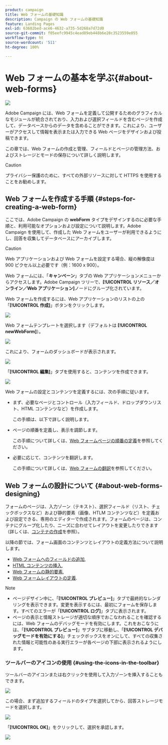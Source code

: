 ```yaml
---
product: campaign
title: Web フォームの基礎知識
description: Campaign の Web フォームの基礎知識
feature: Landing Pages
exl-id: 63602bed-ace6-4632-a735-5d268a7d72d0
source-git-commit: f05eefc9945c4ead89eb448b6e28c3523559e055
workflow-type: ht
source-wordcount: '511'
ht-degree: 100%

---
```


# Web フォームの基本を学ぶ{#about-web-forms}

![](../../assets/common.svg)

Adobe Campaign には、Web フォームを定義して公開するためのグラフィカルなモジュールが統合されており、入力および選択フィールドを含むページを作成して、データベースからのデータを含めることができます。これにより、ユーザーがアクセスして情報を表示または入力できる Web ページをデザインおよび投稿できます。

この章では、Web フォームの作成と管理、フィールドとページの管理方法、およびストレージとモードの保存について詳しく説明します。

>[!CAUTION]
>
>プライバシー保護のために、すべての外部リソースに対して HTTPS を使用することをお勧めします。

## Web フォームを作成する手順 {#steps-for-creating-a-web-form}

ここでは、Adobe Campaign の **webForm** タイプをデザインするのに必要な手順と、利用可能なオプションおよび設定について説明します。Adobe Campaign を使用して、作成した Web フォームをユーザーが利用できるようにし、回答を収集してデータベースにアーカイブします。

>[!CAUTION]
>
>Web アプリケーションおよび Web フォームを設定する場合、縦の解像度は 900 ピクセル以上必要です（例：1600 x 900）。

Web フォームには、「**キャンペーン**」タブの Web アプリケーションメニューからアクセスします。Adobe Campaign ツリーで、**[!UICONTROL リソース／オンライン／Web アプリケーション]**&#x200B;ノードにグループ化されています。

Web フォームを作成するには、Web アプリケーションのリストの上の「**[!UICONTROL 作成]**」ボタンをクリックします。

![](assets/webapp_create_new.png)

Web フォームテンプレートを選択します（デフォルトは **[!UICONTROL newWebForm]**）。

![](assets/s_ncs_admin_survey_select_template.png)

これにより、フォームのダッシュボードが表示されます。

![](assets/webapp_empty_dashboard.png)

「**[!UICONTROL 編集]**」タブを使用すると、コンテンツを作成できます。

![](assets/webapp_edit_tab.png)

Web フォームの設定とコンテンツを定義するには、次の手順に従います。

* まず、必要なページとコントロール（入力フィールド、ドロップダウンリスト、HTML コンテンツなど）を作成します。

   この手順は、以下で詳しく説明します。

* ページの順番を定義し、表示を調節します。

   この手順について詳しくは、[Web フォームページの順番の定義](defining-web-forms-page-sequencing.md)を参照してください。

* 必要に応じて、コンテンツを翻訳します。

   この手順について詳しくは、[Web フォームの翻訳](translating-a-web-form.md)を参照してください。

## Web フォームの設計について {#about-web-forms-designing}

フォームのページは、入力ゾーン（テキスト）、選択フィールド（リスト、チェックボックスなど）および静的要素（画像、HTLM コンテンツなど）を定義および設定できる、専用のエディターで作成されます。フォームのページは、コンテナにグループ化したり、ニーズに合わせてレイアウトを変更したりできます（詳しくは、[コンテナの作成](defining-web-forms-layout.md#creating-containers)を参照）。

以降の節では、フォーム画面のコンテンツとレイアウトの定義方法について説明します。

* [Web フォームへのフィールドの追加](adding-fields-to-a-web-form.md),
* [HTML コンテンツの挿入](static-elements-in-a-web-form.md#inserting-html-content),
* [Web フォームの静的要素](static-elements-in-a-web-form.md),
* [Web フォームレイアウトの定義](defining-web-forms-layout.md).

>[!NOTE]
>
>* ページデザイン中に、「**[!UICONTROL プレビュー]**」タブで最終的なレンダリングを表示できます。変更を表示するには、最初にフォームを保存します。すべてのエラーが「**[!UICONTROL ログ]**」タブに表示されます。
>* ページの表示と情報ストレージが適切な順序でおこなわれることを確認するには、Web フォームのデバッグモードを有効にします。これをおこなうには、「**[!UICONTROL プレビュー]**」サブタブに移動し、「**[!UICONTROL デバッグモードを有効にする]**」チェックボックスをオンにして、すべての収集された情報と可能性のある実行エラーが各ページの下部に表示されるようにします。
>


### ツールバーのアイコンの使用 {#using-the-icons-in-the-toolbar}

ツールバーのアイコンまたは右クリックを使用して入力ゾーンを挿入することもできます。

![](assets/s_ncs_admin_webform_add_selection.png)

この場合、まず追加するフィールドのタイプを選択してから、回答ストレージモードを選択します。

![](assets/s_ncs_admin_webform_select_storage.png)

「**[!UICONTROL OK]**」をクリックして、選択を承認します。

![](assets/s_ncs_admin_webform_confirm_storage.png)
